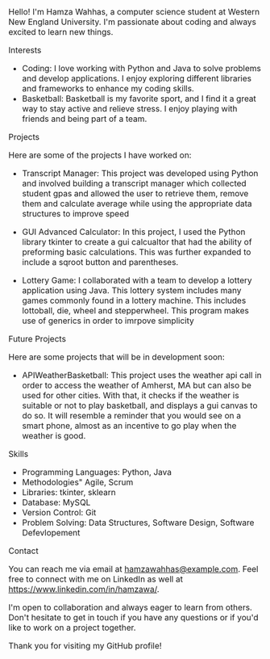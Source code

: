 <font size = "3">

Hello! I'm Hamza Wahhas, a computer science student at Western New England University. I'm passionate about coding and always excited to learn new things.

Interests
- Coding: I love working with Python and Java to solve problems and develop applications. I enjoy exploring different libraries and frameworks to enhance my coding skills.
- Basketball: Basketball is my favorite sport, and I find it a great way to stay active and relieve stress. I enjoy playing with friends and being part of a team.

Projects

Here are some of the projects I have worked on:

- Transcript Manager: This project was developed using Python and involved building a transcript manager which collected student gpas and allowed the user to retrieve them, remove them and calculate average while using the appropriate data structures to improve speed

- GUI Advanced Calculator: In this project, I used the Python library tkinter to create a gui calcualtor that had the ability of preforming basic calculations. This was further expanded to include a sqroot button and parentheses.

- Lottery Game: I collaborated with a team to develop a lottery application using Java. This lottery system includes many games commonly found in a lottery machine. This includes lottoball, die, wheel and stepperwheel. This program makes use of generics in order to imrpove simplicity

Future Projects

Here are some projects that will be in development soon:

- APIWeatherBasketball: This project uses the weather api call in order to access the weather of Amherst, MA but can also be used for other cities. With that, it checks if the weather is suitable or not to play basketball, and displays a gui canvas to do so. It will resemble a reminder that you would see on a smart phone, almost as an incentive to go play when the weather is good.

Skills

- Programming Languages: Python, Java
- Methodologies" Agile, Scrum
- Libraries: tkinter, sklearn
- Database: MySQL
- Version Control: Git
- Problem Solving: Data Structures, Software Design, Software Defevlopement

Contact

You can reach me via email at hamzawahhas@example.com. Feel free to connect with me on LinkedIn as well at https://www.linkedin.com/in/hamzawa/.

I'm open to collaboration and always eager to learn from others. Don't hesitate to get in touch if you have any questions or if you'd like to work on a project together.

Thank you for visiting my GitHub profile! </font>
